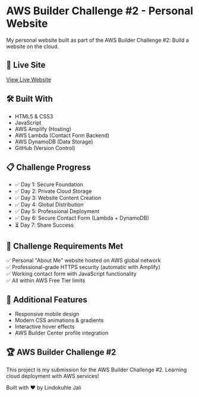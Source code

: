 # AWS Builder Challenge #2 - Personal Website

My personal website built as part of the AWS Builder Challenge #2: Build a website on the cloud.

## 🚀 Live Site
[View Live Website](https://your-amplify-url-here.amplifyapp.com)

## 🛠️ Built With
- HTML5 & CSS3
- JavaScript
- AWS Amplify (Hosting)
- AWS Lambda (Contact Form Backend)
- AWS DynamoDB (Data Storage)
- GitHub (Version Control)

## 📋 Challenge Progress
- ✅ Day 1: Secure Foundation
- ✅ Day 2: Private Cloud Storage  
- ✅ Day 3: Website Content Creation
- ✅ Day 4: Global Distribution
- ✅ Day 5: Professional Deployment
- ✅ Day 6: Secure Contact Form (Lambda + DynamoDB)
- ⏳ Day 7: Share Success

## 🎯 Challenge Requirements Met
✅ Personal "About Me" website hosted on AWS global network  
✅ Professional-grade HTTPS security (automatic with Amplify)  
✅ Working contact form with JavaScript functionality  
✅ All within AWS Free Tier limits  

## 🎨 Additional Features
- Responsive mobile design
- Modern CSS animations & gradients
- Interactive hover effects
- AWS Builder Center profile integration

## 🏆 AWS Builder Challenge #2
This project is my submission for the AWS Builder Challenge #2. Learning cloud deployment with AWS services!

Built with ❤️ by Lindokuhle Jali